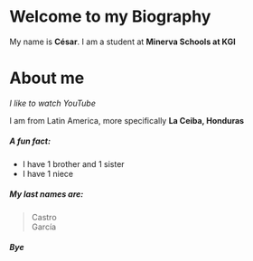 # Welcome to my Biography

My name is **César**. I am a student at **Minerva Schools at KGI**

# About me

*I like to watch YouTube*

I am from Latin America, more specifically **La Ceiba, Honduras**

##### A fun fact:
- I have 1 brother and 1 sister
- I have 1 niece

##### My last names are:
> Castro  
> García


##### Bye